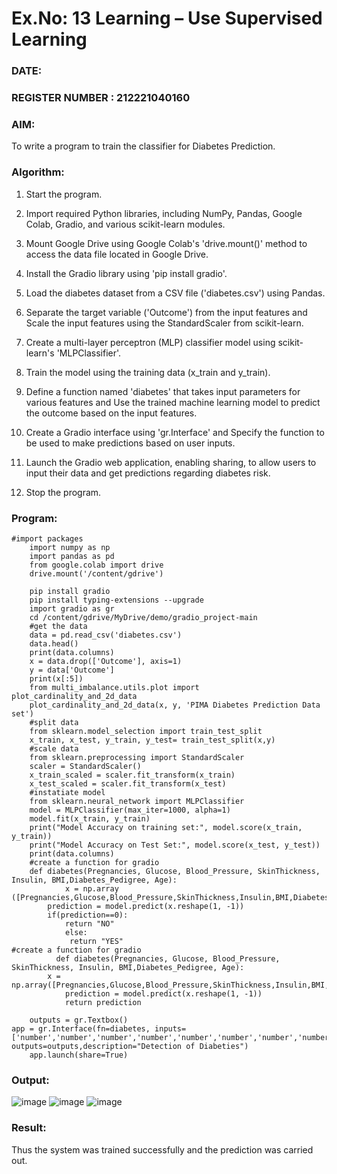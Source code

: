 # Ex.No: 13 Learning – Use Supervised Learning  
### DATE:                                                                            
### REGISTER NUMBER : 212221040160
### AIM: 
To write a program to train the classifier for Diabetes Prediction.

###  Algorithm:

1. Start the program.

2. Import required Python libraries, including NumPy, Pandas, Google Colab, Gradio, and various scikit-learn modules.

3. Mount Google Drive using Google Colab's 'drive.mount()' method to access the data file located in Google Drive.

4. Install the Gradio library using 'pip install gradio'.

5. Load the diabetes dataset from a CSV file ('diabetes.csv') using Pandas.

6. Separate the target variable ('Outcome') from the input features and Scale the input features using the StandardScaler from scikit-learn.

7. Create a multi-layer perceptron (MLP) classifier model using scikit-learn's 'MLPClassifier'.

8. Train the model using the training data (x_train and y_train).

9. Define a function named 'diabetes' that takes input parameters for various features and Use the trained machine learning model to predict the outcome based on the input features.

10. Create a Gradio interface using 'gr.Interface' and Specify the function to be used to make predictions based on user inputs.

11. Launch the Gradio web application, enabling sharing, to allow users to input their data and get predictions regarding diabetes risk.

12. Stop the program.	

### Program:

```
#import packages
	import numpy as np
	import pandas as pd
	from google.colab import drive
	drive.mount('/content/gdrive')

	pip install gradio
	pip install typing-extensions --upgrade
	import gradio as gr
	cd /content/gdrive/MyDrive/demo/gradio_project-main
	#get the data
	data = pd.read_csv('diabetes.csv')
	data.head()
	print(data.columns)
	x = data.drop(['Outcome'], axis=1)
	y = data['Outcome']
	print(x[:5])
	from multi_imbalance.utils.plot import plot_cardinality_and_2d_data
	plot_cardinality_and_2d_data(x, y, 'PIMA Diabetes Prediction Data set')
	#split data
	from sklearn.model_selection import train_test_split
	x_train, x_test, y_train, y_test= train_test_split(x,y)
	#scale data
	from sklearn.preprocessing import StandardScaler
	scaler = StandardScaler()
	x_train_scaled = scaler.fit_transform(x_train)
	x_test_scaled = scaler.fit_transform(x_test)
	#instatiate model
	from sklearn.neural_network import MLPClassifier
	model = MLPClassifier(max_iter=1000, alpha=1)
	model.fit(x_train, y_train)
	print("Model Accuracy on training set:", model.score(x_train, y_train))
	print("Model Accuracy on Test Set:", model.score(x_test, y_test))
	print(data.columns)
	#create a function for gradio
	def diabetes(Pregnancies, Glucose, Blood_Pressure, SkinThickness, Insulin, BMI,Diabetes_Pedigree, Age):
    	    x = np.array ([Pregnancies,Glucose,Blood_Pressure,SkinThickness,Insulin,BMI,Diabetes_Pedigree,Age])
	    prediction = model.predict(x.reshape(1, -1))
	    if(prediction==0):
	        return "NO"
    	    else:
	         return "YES"
#create a function for gradio
          def diabetes(Pregnancies, Glucose, Blood_Pressure, SkinThickness, Insulin, BMI,Diabetes_Pedigree, Age):
   		x = np.array([Pregnancies,Glucose,Blood_Pressure,SkinThickness,Insulin,BMI,Diabetes_Pedigree,Age])
    		prediction = model.predict(x.reshape(1, -1))
		    return prediction

	outputs = gr.Textbox()
app = gr.Interface(fn=diabetes, inputs=['number','number','number','number','number','number','number','number'], outputs=outputs,description="Detection of Diabeties")
	app.launch(share=True)
```

### Output:
![image](https://github.com/hariharan2383/AI_Lab_2023-24/assets/117346668/b0ffe658-8079-4ddc-9c23-5176a661b53a)
![image](https://github.com/hariharan2383/AI_Lab_2023-24/assets/117346668/56457c10-cf49-41cd-b383-608eb73c38b8)
![image](https://github.com/hariharan2383/AI_Lab_2023-24/assets/117346668/0d8f0dc7-de04-4dc1-b492-3903b963cb9e)


### Result:
Thus the system was trained successfully and the prediction was carried out.
